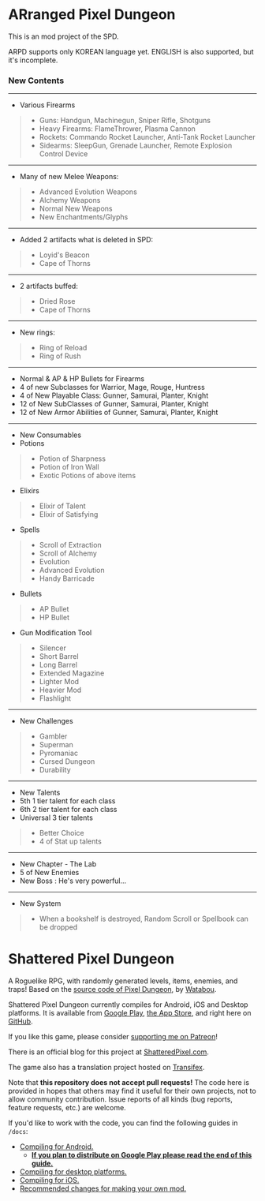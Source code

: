 # ARranged Pixel Dungeon

This is an mod project of the SPD.

ARPD supports only KOREAN language yet. ENGLISH is also supported, but it's incomplete.

### New Contents
_______
- Various Firearms
> - Guns: Handgun, Machinegun, Sniper Rifle, Shotguns
> - Heavy Firearms: FlameThrower, Plasma Cannon
> - Rockets: Commando Rocket Launcher, Anti-Tank Rocket Launcher
> - Sidearms: SleepGun, Grenade Launcher, Remote Explosion Control Device
________
- Many of new Melee Weapons:
> - Advanced Evolution Weapons
> - Alchemy Weapons
> - Normal New Weapons
> - New Enchantments/Glyphs
________
- Added 2 artifacts what is deleted in SPD:
> - Loyid's Beacon
> - Cape of Thorns
________
- 2 artifacts buffed:
> - Dried Rose
> - Cape of Thorns
________
- New rings:
> - Ring of Reload
> - Ring of Rush
________
- Normal & AP & HP Bullets for Firearms
- 4 of new Subclasses for Warrior, Mage, Rouge, Huntress
- 4 of New Playable Class: Gunner, Samurai, Planter, Knight
- 12 of New SubClasses of Gunner, Samurai, Planter, Knight
- 12 of New Armor Abilities of Gunner, Samurai, Planter, Knight
________
- New Consumables
- Potions
> - Potion of Sharpness
> - Potion of Iron Wall
> - Exotic Potions of above items
- Elixirs
> - Elixir of Talent
> - Elixir of Satisfying
- Spells
> - Scroll of Extraction
> - Scroll of Alchemy
> - Evolution
> - Advanced Evolution
> - Handy Barricade
- Bullets
> - AP Bullet
> - HP Bullet
- Gun Modification Tool
> - Silencer
> - Short Barrel
> - Long Barrel
> - Extended Magazine
> - Lighter Mod
> - Heavier Mod
> - Flashlight
________
- New Challenges
> - Gambler
> - Superman
> - Pyromaniac
> - Cursed Dungeon
> - Durability
________
- New Talents
- 5th 1 tier talent for each class
- 6th 2 tier talent for each class
- Universal 3 tier talents
> - Better Choice
> - 4 of Stat up talents
________
- New Chapter - The Lab
- 5 of New Enemies
- New Boss : He's very powerful...
________
- New System
> - When a bookshelf is destroyed, Random Scroll or Spellbook can be dropped

# Shattered Pixel Dungeon

A Roguelike RPG, with randomly generated levels, items, enemies, and traps! Based on the [source code of Pixel Dungeon](https://github.com/00-Evan/pixel-dungeon-gradle), by [Watabou](https://www.watabou.ru).

Shattered Pixel Dungeon currently compiles for Android, iOS and Desktop platforms. It is available from [Google Play](https://play.google.com/store/apps/details?id=com.shatteredpixel.shatteredpixeldungeon), [the App Store](https://apps.apple.com/app/shattered-pixel-dungeon/id1563121109), and right here on [GitHub](https://github.com/00-Evan/shattered-pixel-dungeon/releases).

If you like this game, please consider [supporting me on Patreon](https://www.patreon.com/ShatteredPixel)!

There is an official blog for this project at [ShatteredPixel.com](https://www.shatteredpixel.com).

The game also has a translation project hosted on [Transifex](https://www.transifex.com/shattered-pixel/shattered-pixel-dungeon/).

Note that **this repository does not accept pull requests!** The code here is provided in hopes that others may find it useful for their own projects, not to allow community contribution. Issue reports of all kinds (bug reports, feature requests, etc.) are welcome.

If you'd like to work with the code, you can find the following guides in `/docs`:
- [Compiling for Android.](docs/getting-started-android.md)
    - **[If you plan to distribute on Google Play please read the end of this guide.](docs/getting-started-android.md#distributing-your-apk)**
- [Compiling for desktop platforms.](docs/getting-started-desktop.md)
- [Compiling for iOS.](docs/getting-started-ios.md)
- [Recommended changes for making your own mod.](docs/recommended-changes.md)
